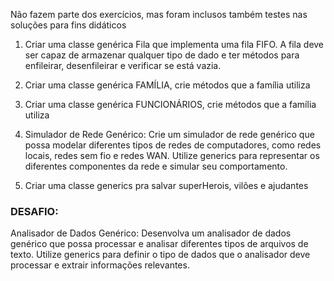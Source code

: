 Não fazem parte dos exercícios, mas foram inclusos também testes nas soluções para fins didáticos

1. Criar uma classe genérica Fila que implementa uma fila FIFO. A fila deve ser capaz de
   armazenar qualquer tipo de dado e ter métodos para enfileirar, desenfileirar e verificar se está
   vazia.


2. Criar uma classe genérica FAMÍLIA, crie métodos que a família utiliza


3. Criar uma classe genérica FUNCIONÁRIOS, crie métodos que a família utiliza


4. Simulador de Rede Genérico: Crie um simulador de rede genérico que possa modelar
   diferentes tipos de redes de computadores, como redes locais, redes sem fio e redes WAN.
   Utilize generics para representar os diferentes componentes da rede e simular seu
   comportamento.


5. Criar uma classe generics pra salvar superHerois, vilões e ajudantes


### DESAFIO:
Analisador de Dados Genérico: Desenvolva um analisador de dados genérico que possa
processar e analisar diferentes tipos de arquivos de texto. Utilize generics para definir o tipo
de dados que o analisador deve processar e extrair informações relevantes.
